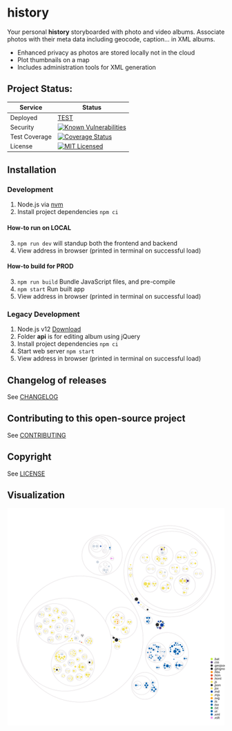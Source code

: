 # history

Your personal **history** storyboarded with photo and video albums. Associate photos with their meta data including geocode, caption... in XML albums.
* Enhanced privacy as photos are stored locally not in the cloud
* Plot thumbnails on a map
* Includes administration tools for XML generation

## Project Status:
| Service | Status |
|---|---|
| Deployed | [TEST](https://history.domaindesign.ca/) |
| Security | [![Known Vulnerabilities](https://snyk.io/test/github/danactive/history/badge.svg)](https://app.snyk.io/org/danactive/project/ca45a886-fc61-402f-9cd1-69bf22b35f24) |
| Test Coverage | [![Coverage Status](https://coveralls.io/repos/github/danactive/history/badge.svg?branch=master)](https://coveralls.io/github/danactive/history?branch=master) |
| License | [![MIT Licensed](http://img.shields.io/badge/license-MIT-blue.svg?style=flat-square)](http://opensource.org/licenses/MIT) |

## Installation

### Development
1. Node.js via [nvm](https://github.com/nvm-sh/nvm)
2. Install project dependencies `npm ci`

#### How-to run on LOCAL
3. `npm run dev` will standup both the frontend and backend
4. View address in browser (printed in terminal on successful load)

#### How-to build for PROD
3. `npm run build` Bundle JavaScript files, and pre-compile
4. `npm start` Run built app
5. View address in browser (printed in terminal on successful load)

### Legacy Development
1. Node.js v12 [Download](https://nodejs.org/)
1. Folder **api** is for editing album using jQuery
1. Install project dependencies `npm ci`
1. Start web server `npm start`
1. View address in browser (printed in terminal on successful load)

## Changelog of releases
See [CHANGELOG](CHANGELOG.md)

## Contributing to this open-source project
See [CONTRIBUTING](api/CONTRIBUTING.md)

## Copyright
See [LICENSE](LICENSE)

## Visualization
![Visualization of the codebase](./diagram.svg)
